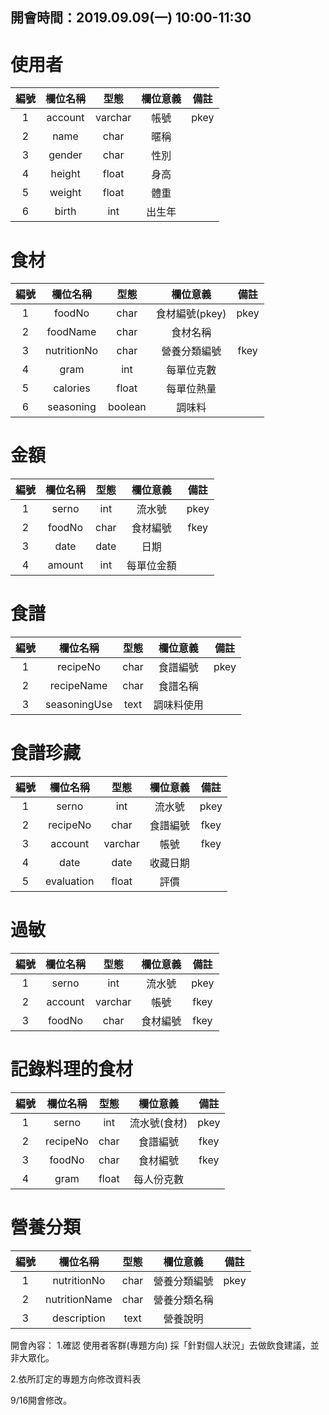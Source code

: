 ## 開會時間：2019.09.09(一) 10:00-11:30 ##
使用者
=========================
|     編號    |     欄位名稱     |     型態     |     欄位意義     |     備註     |
|:-----------:|:---------------:|:------------:|:---------------:|:------------:|
|      1      |     account     |    varchar   |       帳號      |      pkey     |
|      2      |     name        |    char      |       暱稱      |               |
|      3      |     gender      |    char      |       性別      |               |
|      4      |     height      |    float     |       身高      |               |
|      5      |     weight      |    float     |       體重      |               |
|      6      |     birth       |     int      |       出生年    |               |


食材
=========================
|     編號    |     欄位名稱     |     型態     |     欄位意義     |     備註     |
|:-----------:|:---------------:|:------------:|:---------------:|:------------:|
|      1      |     foodNo      |     char     |  食材編號(pkey)  |      pkey     |
|      2      |     foodName    |     char     |     食材名稱     |               |
|      3      |     nutritionNo |     char     |   營養分類編號   |      fkey      |
|      4      |     gram        |     int      |    每單位克數    |               |
|      5      |     calories    |     float    |    每單位熱量    |               |
|      6      |     seasoning   |     boolean  |      調味料     |               |


金額
=========================
|     編號    |     欄位名稱     |     型態     |     欄位意義     |     備註     |
|:-----------:|:---------------:|:------------:|:---------------:|:------------:|
|      1      |     serno       |     int      |      流水號      |      pkey     |
|      2      |     foodNo      |     char     |    食材編號      |      fkey     |
|      3      |     date        |     date     |       日期       |               |
|      4      |     amount      |     int      |    每單位金額    |               |


食譜
=========================
|     編號    |     欄位名稱     |     型態     |     欄位意義     |     備註     |
|:-----------:|:---------------:|:------------:|:---------------:|:------------:|
|      1      |    recipeNo     |      char    |     食譜編號     |     pkey    |
|      2      |    recipeName   |      char    |     食譜名稱     |             |
|      3      |  seasoningUse   |      text    |     調味料使用     |             |


食譜珍藏
=========================
|     編號    |     欄位名稱     |     型態     |     欄位意義     |     備註     |
|:-----------:|:---------------:|:------------:|:---------------:|:------------:|
|      1      |     serno       |     int      |      流水號      |     pkey    |
|      2      |     recipeNo    |    char      |     食譜編號     |     fkey    |
|      3      |     account     |    varchar   |       帳號      |     fkey    |
|      4      |     date        |    date      |      收藏日期    |             |
|      5      |     evaluation  |    float     |       評價      |             |


過敏
=========================
|     編號    |     欄位名稱     |     型態     |     欄位意義     |     備註     |
|:-----------:|:---------------:|:------------:|:---------------:|:------------:|
|      1      |      serno      |     int     |      流水號     |     pkey    |
|      2      |      account    |     varchar  |      帳號       |     fkey     |
|      3      |      foodNo     |     char     |    食材編號      |     fkey     |


記錄料理的食材
=========================
|     編號    |     欄位名稱     |     型態     |     欄位意義     |     備註     |
|:-----------:|:---------------:|:------------:|:---------------:|:------------:|
|      1      |      serno      |     int     |   流水號(食材)   |     pkey    |
|      2      |      recipeNo   |     char     |     食譜編號     |     fkey    |
|      3      |      foodNo     |     char     |     食材編號     |     fkey    |
|      4      |      gram       |     float    |    每人份克數    |             |


營養分類
=========================
|     編號    |     欄位名稱     |     型態     |     欄位意義     |     備註     |
|:-----------:|:---------------:|:------------:|:---------------:|:------------:|
|      1      |   nutritionNo   |     char     |    營養分類編號   |      pkey     |
|      2      |   nutritionName |     char     |    營養分類名稱   |               |
|      3      |   description   |     text     |      營養說明     |               |

開會內容：
1.確認 使用者客群(專題方向)
採「針對個人狀況」去做飲食建議，並非大眾化。

2.依所訂定的專題方向修改資料表

9/16開會修改。
